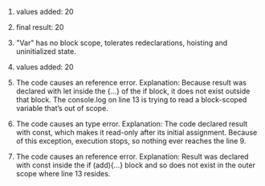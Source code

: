 1. values added:  20
   
2. final result:  20
   
3. "Var" has no block scope, tolerates redeclarations, hoisting and uninitialized state.
   
4. values added:  20
   
5. The code causes an reference error.
   Explanation: Because result was declared with let inside the {…} of the if block, it does not exist outside that block. The console.log on line 13 is trying to read a block-scoped variable that’s out of scope.
6. The code causes an type error.
   Explanation: The code declared result with const, which makes it read-only after its initial assignment. Because of this exception, execution stops, so nothing ever reaches the line 9.
7. The code causes an reference error.
   Explanation: Result was declared with const inside the if (add){…} block and so does not exist in the outer scope where line 13 resides.
